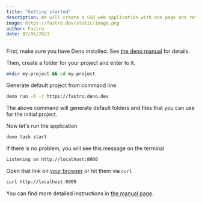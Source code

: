 ```yaml
---
title: "Getting started"
description: We will create a SSR web application with one page and returning very simple react component.
image: https://fastro.dev/static/image.png
author: Fastro
date: 07/06/2023
---
```


First, make sure you have Deno installed. See [the deno manual](https://deno.land/manual/getting_started/installation) for details.

Then, create a folder for your project and enter to it.

```zsh
mkdir my-project && cd my-project
```

Generate default project from command line.

```zsh
deno run -A -r https://fastro.deno.dev
```

The above command will generate default folders and files that you can use for the initial project.

Now let's run the application

```zsh
deno task start
```

If there is no problem, you will see this message on the terminal

```zsh
Listening on http://localhost:8000
```

Open that link on [your browser](http://localhost:8000) or hit them via `curl`

```zsh
curl http://localhost:8000
```

You can find more detailed instructions in [the manual page](/manual#server-side-rendering).
